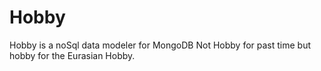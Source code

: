 # Hobby
Hobby is a noSql data modeler for MongoDB
Not Hobby for past time but hobby for the Eurasian Hobby.
